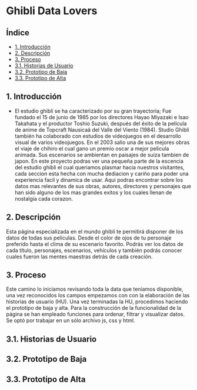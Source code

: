 # Ghibli Data Lovers

## Índice

* [1. Introducción](#1-Introducción)
* [2. Descripción](#2-Descripción)
* [3. Proceso](#3-Proceso)
*  [3.1. Historias de Usuario](#3.1-Historias-de-Usuario)
*  [3.2. Prototipo de Baja](#3.2-Prototipo-de-Baja)
*  [3.3. Prototipo de Alta](#3.3-Prototipo-de-Alta)



## 1. Introducción

- El estudio ghibli se ha caracterizado por su gran trayectoria; Fue fundado el 15 de junio de 1985 por los directores Hayao Miyazaki e Isao Takahata y el productor Toshio Suzuki, después del éxito de la película de anime de Topcraft Nausicaä del Valle del Viento (1984). Studio Ghibli también ha colaborado con estudios de videojuegos en el desarrollo visual de varios videojuegos.  En el 2003 salio una de sus mejores obras el viaje de chihiro el cual gano un premio oscar a mejor pelicula animada.  Sus escenarios se ambientan en paisajes de suiza tambien de japon. En este proyecto podras ver una pequeña parte de la escencia del estudio ghibli el cual queriamos plasmar hacia nuestros visitantes, cada seccion esta hecha con mucha dediacion y cariño para poder una experiencia facil y dinamica de usar. Aqui podras encontrar sobre los datos mas relevantes de sus obras, autores, directores y personajes que han sido alguno de los mas grandes exitos y los cuales llenan de nostalgia cada corazon.


## 2. Descripción
Esta página especializada en el mundo ghibli te permitirá disponer de los datos
de todas sus películas. Desde el color de ojos de tu personaje preferido hasta el
clima de su escenario favorito. Podrás ver los datos de cada título, personajes,
escenarios, vehículos y también podrás conocer cuales fueron las mentes maestras
detrás de cada creación.

## 3. Proceso
Este camino lo iniciamos revisando toda la data que teníamos disponible, una vez
reconocidos los campos empezamos con con la elaboración de las historias de usuario (HU).
Una vez terminadas la HU, procedimos haciendo el prototipo de baja y alta.
Para la construcción de la funcionalidad de la página se han empleado funciones para
ordenar, filtrar y visualizar datos. Se optó por trabajar en un sólo archivo js,
css y html.

## 3.1. Historias de Usuario
## 3.2. Prototipo de Baja
## 3.3. Prototipo de Alta
